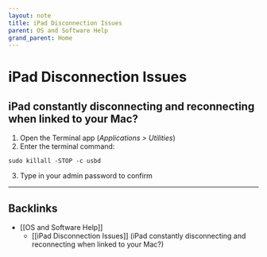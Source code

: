 ```yaml
---
layout: note
title: iPad Disconnection Issues
parent: OS and Software Help
grand_parent: Home
---
```


# iPad Disconnection Issues

## iPad constantly disconnecting and reconnecting when linked to your Mac?

1. Open the Terminal app (_Applications > Utilities_)
2. Enter the terminal command:

```shell
sudo killall -STOP -c usbd
```

3. Type in your admin password to confirm

---
## Backlinks
* [[OS and Software Help]]
	* [[iPad Disconnection Issues]] (iPad constantly disconnecting and reconnecting when linked to your Mac?)

